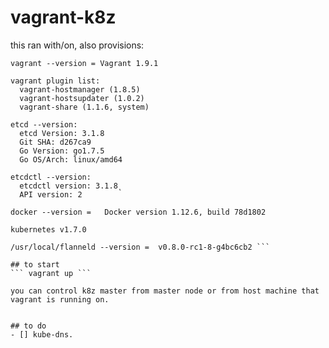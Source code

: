 # vagrant-k8z

this ran with/on, also provisions:

```
vagrant --version = Vagrant 1.9.1

vagrant plugin list:
  vagrant-hostmanager (1.8.5)
  vagrant-hostsupdater (1.0.2)
  vagrant-share (1.1.6, system)

etcd --version:
  etcd Version: 3.1.8
  Git SHA: d267ca9
  Go Version: go1.7.5
  Go OS/Arch: linux/amd64

etcdctl --version:
  etcdctl version: 3.1.8̨
  API version: 2

docker --version =   Docker version 1.12.6, build 78d1802

kubernetes v1.7.0

/usr/local/flanneld --version =  v0.8.0-rc1-8-g4bc6cb2 ```

## to start
``` vagrant up ```

you can control k8z master from master node or from host machine that vagrant is running on.


## to do
- [] kube-dns.
